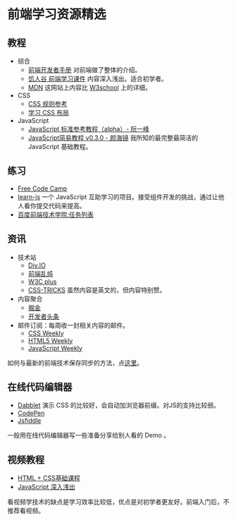 # 前端学习资源精选
## 教程
* 综合
  * [前端开发者手册](https://dwqs.gitbooks.io/frontenddevhandbook/content/index.html) 对前端做了整体的介绍。
  * [饥人谷 前端学习课件](http://book.jirengu.com/fe/index.html) 内容深入浅出。适合初学者。
  * [MDN](https://developer.mozilla.org/zh-CN/docs/Web)   这网站上内容比 [W3school](http://www.w3school.com.cn/) 上的详细。
* CSS
  * [CSS 规则参考](http://tympanus.net/codrops/css_reference/)
  * [学习 CSS 布局](http://zh.learnlayout.com/)
* JavaScript
  * [JavaScript 标准参考教程（alpha）- 阮一峰](http://javascript.ruanyifeng.com/)
  * [JavaScript简易教程 v0.3.0 - 颜海镜](http://yanhaijing.com/basejs/) 我所知的最完整最简洁的 JavaScript 基础教程。

## 练习
* [Free Code Camp](https://freecodecamp.cn/)
* [learn-js](https://github.com/nimojs/learn-js) 一个 JavaScript 互助学习的项目。接受组件开发的挑战，通过让他人看你提交代码来提高。
* [百度前端技术学院:任务列表](http://ife.baidu.com/task/all)

## 资讯
* 技术站
  * [Div.IO](http://div.io/#/welcome)
  * [前端乱炖](http://www.html-js.com/)
  * [W3C plus](http://www.w3cplus.com/) 
  * [CSS-TRICKS](https://css-tricks.com/) 虽然内容是英文的，但内容特别赞。
* 内容聚合
  * [掘金](http://gold.xitu.io)
  * [开发者头条](http://toutiao.io/)
* 邮件订阅：每周收一封相关内容的邮件。
  * [CSS Weekly](http://css-weekly.com/)
  * [HTML5 Weekly](http://html5weekly.com/)
  * [JavaScript Weekly](http://javascriptweekly.com/)

如何与最新的前端技术保存同步的方法，点[这里](http://uptodate.frontendrescue.org/)。

## 在线代码编辑器
* [Dabblet](http://dabblet.com/) 演示 CSS 的比较好，会自动加浏览器前缀。对JS的支持比较弱。
* [CodePen](http://codepen.io/)
* [Jsfiddle](http://jsfiddle.net/)

一般用在线代码编辑器写一些准备分享给别人看的 Demo 。


## 视频教程
* [HTML + CSS基础课程](http://www.imooc.com/learn/9)
* [JavaScript 深入浅出](http://www.imooc.com/learn/277)

看视频学技术的缺点是学习效率比较低，优点是对初学者更友好。前端入门后，不推荐看视频。